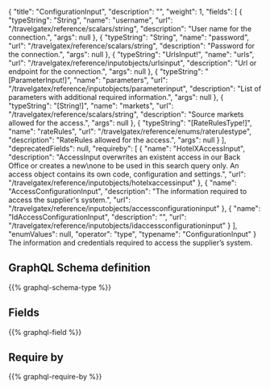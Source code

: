 {
  "title": "ConfigurationInput",
  "description": "",
  "weight": 1,
  "fields": [
    {
      "typeString": "String",
      "name": "username",
      "url": "/travelgatex/reference/scalars/string",
      "description": "User name for the connection.",
      "args": null
    },
    {
      "typeString": "String",
      "name": "password",
      "url": "/travelgatex/reference/scalars/string",
      "description": "Password for the connection.",
      "args": null
    },
    {
      "typeString": "UrlsInput!",
      "name": "urls",
      "url": "/travelgatex/reference/inputobjects/urlsinput",
      "description": "Url or endpoint for the connection.",
      "args": null
    },
    {
      "typeString": "[ParameterInput!]",
      "name": "parameters",
      "url": "/travelgatex/reference/inputobjects/parameterinput",
      "description": "List of parameters with additional required information.",
      "args": null
    },
    {
      "typeString": "[String!]",
      "name": "markets",
      "url": "/travelgatex/reference/scalars/string",
      "description": "Source markets allowed for the access.",
      "args": null
    },
    {
      "typeString": "[RateRulesType!]",
      "name": "rateRules",
      "url": "/travelgatex/reference/enums/raterulestype",
      "description": "RateRules allowed for the access.",
      "args": null
    }
  ],
  "deprecatedFields": null,
  "requireby": [
    {
      "name": "HotelXAccessInput",
      "description": "AccessInput overwrites an existent access in our Back Office or creates a new\none to be used in this search query only. An access object contains its own code, configuration and settings.",
      "url": "/travelgatex/reference/inputobjects/hotelxaccessinput"
    },
    {
      "name": "AccessConfigurationInput",
      "description": "The information required to access the supplier's system.",
      "url": "/travelgatex/reference/inputobjects/accessconfigurationinput"
    },
    {
      "name": "IdAccessConfigurationInput",
      "description": "",
      "url": "/travelgatex/reference/inputobjects/idaccessconfigurationinput"
    }
  ],
  "enumValues": null,
  "operator": "type",
  "typename": "ConfigurationInput"
}
The information and credentials required to access the supplier’s system.
## GraphQL Schema definition

{{% graphql-schema-type %}}

## Fields

{{% graphql-field %}}

## Require by

{{% graphql-require-by %}}
